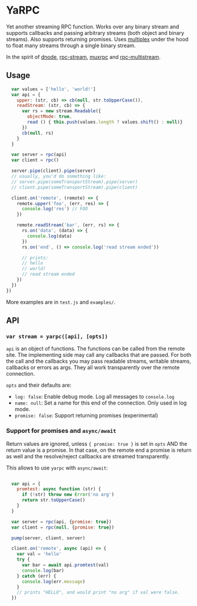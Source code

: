# YaRPC

Yet another streaming RPC function. Works over any binary stream and supports callbacks and passing arbitrary streams (both object and binary streams). Also supports returning promises. Uses [multiplex](/maxogden/multiplex) under the hood to float many streams through a single binary stream.

In the spirit of [dnode](/substack/dnode), [rpc-stream](/dominictarr/rpc-stream), [muxrpc](/ssbc/muxrpc) and [rpc-multistream](/biobricks/rpc-multistream).

## Usage

```js
  var values = ['hello', 'world!']
  var api = {
    upper: (str, cb) => cb(null, str.toUpperCase()),
    readStream: (str, cb) => {
      var rs = new stream.Readable({
        objectMode: true,
        read () { this.push(values.length ? values.shift() : null)}
      })
      cb(null, rs)
    }
  }

  var server = rpc(api)
  var client = rpc()

  server.pipe(client).pipe(server)
  // usually, you'd do something like:
  // server.pipe(someTransportStream).pipe(server)
  // client.pipe(someTransportStream).pipe(client)

  client.on('remote', (remote) => {
    remote.upper('foo', (err, res) => {
      console.log('res') // FOO
    })

    remote.readStream('bar', (err, rs) => {
      rs.on('data', (data) => {
        console.log(data)
      })
      rs.on('end', () => console.log('read stream ended'))

      // prints:
      // hello
      // world!
      // read stream ended
    })
  })
})
```

More examples are in `test.js` and `examples/`.

## API

### `var stream = yarpc([api], [opts])`

`api` is an object of functions. The functions can be called from the remote site. The implementing side may call any callbacks that are passed. For both the call and the callbacks you may pass readable streams, writable streams, callbacks or errors as args. They all work transparently over the remote connection.

`opts` and their defaults are:

* `log: false`: Enable debug mode. Log all messages to `console.log`
* `name: null`: Set a name for this end of the connection. Only used in log mode.
* `promise: false`: Support returning promises (experimental)

### Support for promises and `async/await`

Return values are ignored, unless `{ promise: true }` is set in `opts` AND the return value is a promise. In that case, on the remote end a promise is return as well and the resolve/reject callbacks are streamed transparently.

This allows to use `yarpc` with `async/await`:

```js

  var api = {
    promtest: async function (str) {
      if (!str) throw new Error('no arg')
      return str.toUpperCase()
    }
  }

  var server = rpc(api, {promise: true})
  var client = rpc(null, {promise: true})

  pump(server, client, server)

  client.on('remote', async (api) => {
    var val = 'hello'
    try {
      var bar = await api.promtest(val)
      console.log(bar)
    } catch (err) {
      console.log(err.message)
    }
    // prints "HELLO", and would print "no arg" if val were false.
  })
```
